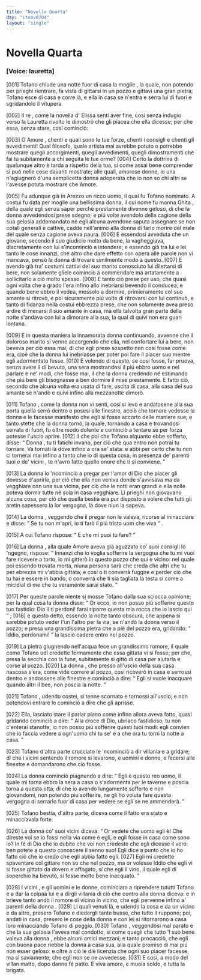 ```yaml
---
title: "Novella Quarta"
day: "itnov0704"
layout: "single"
---
```

<div id="nov0704" type="novella" who="lauretta">
 <h1>
  Novella Quarta
 </h1>
 <p>
  <h3>
   [Voice: lauretta]
  </h3>
 </p>
 <argument>
  <p>
   <a name="p07040001">
    [001]
   </a>
   <name persref="tofano" type="person">
    Tofano
   </name>
   chiude una notte fuor di casa la
   <name persref="ghita" type="person">
    moglie
   </name>
   , la quale, non potendo per prieghi rientrare, fa vista di gittarsi in un pozzo e gittavi una gran pietra;
   <name persref="tofano" type="person">
    Tofano
   </name>
   esce di casa e corre l&agrave;, e ella in casa se n'entra e serra lui di fuori e sgridandolo il vitupera.
  </p>
 </argument>
 <div3 type="commentary" who="author">
  <p>
   <a name="p07040002">
    [002]
   </a>
   <name persref="dioneo" type="person">
    Il re
   </name>
   , come la novella d'
   <name persref="elissa" type="person">
    Elissa
   </name>
   sent&iacute; aver fine, cos&iacute; senza indugio verso la
   <name persref="lauretta" type="person">
    Lauretta
   </name>
   rivolto le dimostr&ograve; che gli piacea che ella dicesse; per che essa, senza stare, cos&iacute; cominci&ograve;:
  </p>
 </div3>
 <div3 type="commentary" who="lauretta">
  <p>
   <a name="p07040003">
    [003]
   </a>
   O
   <name persref="amore" type="person">
    Amore
   </name>
   , chenti e quali sono le tue forze, chenti i consigli e chenti gli avvedimenti! Qual filosofo, quale artista mai avrebbe potuto o potrebbe mostrare quegli accorgimenti, quegli avvedimenti, quegli dimostramenti che fai tu subitamente a chi seguita le tue orme?
   <a name="p07040004">
    [004]
   </a>
   Certo la dottrina di qualunque altro &egrave; tarda a rispetto della tua, s&iacute; come assai bene comprender si pu&ograve; nelle cose davanti mostrate; alle quali, amorose donne, io una n'agiugner&ograve; d'una semplicetta donna adoperata che io non so chi altri se l'avesse potuta mostrare che Amore.
  </p>
 </div3>
 <p>
  <a name="p07040005">
   [005]
  </a>
  Fu adunque gi&agrave; in
  <name placeref="arezzo" type="place">
   Arezzo
  </name>
  un ricco uomo, il qual fu
  <name persref="tofano" type="person">
   Tofano
  </name>
  nominato. A costui fu data per moglie una bellissima donna, il cui nome fu monna
  <name persref="ghita" type="person">
   Ghita
  </name>
  , della quale egli senza saper perch&eacute; prestamente divenne geloso, di che
  <name persref="ghita" type="person">
   la donna
  </name>
  avvedendosi prese sdegno; e pi&uacute; volte avendolo della cagione della sua gelosia addomandato n&eacute; egli alcuna avendone saputa assegnare se non cotali generali e cattive, cadde nell'animo alla
  <name persref="ghita" type="person">
   donna
  </name>
  di farlo morire del male del quale senza cagione aveva paura.
  <a name="p07040006">
   [006]
  </a>
  E essendosi avveduta che un giovane, secondo il suo giudicio molto da bene, la vagheggiava, discretamente con lui s'incominci&ograve; a intendere; e essendo gi&agrave; tra lui e lei tanto le cose innanzi, che altro che dare effetto con opera alle parole non vi mancava, pens&ograve;
  <name persref="ghita" type="person">
   la donna
  </name>
  di trovare similmente modo a questo.
  <a name="p07040007">
   [007]
  </a>
  E avendo gi&agrave; tra' costumi cattivi del suo
  <name persref="tofano" type="person">
   marito
  </name>
  conosciuto lui dilettarsi di bere, non solamente gliele cominci&ograve; a commendare ma artatamente a sollicitarlo a ci&ograve; molto spesso.
  <a name="p07040008">
   [008]
  </a>
  E tanto ci&ograve; prese per uso, che quasi ogni volta che a grado l'era infino allo inebriarsi bevendo il conducea; e quando bene ebbro il vedea, messolo a dormire, primieramente col suo amante si ritrov&ograve;, e poi sicuramente pi&uacute; volte di ritrovarsi con lui continu&ograve;, e tanto di fidanza nella costui ebbrezza prese, che non solamente avea preso ardire di menarsi il suo amante in casa, ma ella talvolta gran parte della notte s'andava con lui a dimorare alla sua, la qual di quivi non era guari lontana.
 </p>
 <p>
  <a name="p07040009">
   [009]
  </a>
  E in questa maniera la innamorata
  <name persref="ghita" type="person">
   donna
  </name>
  continuando, avvenne che il doloroso
  <name persref="tofano" type="person">
   marito
  </name>
  si venne accorgendo che ella, nel confortare lui a bere, non beveva per ci&ograve; essa mai; di che egli prese sospetto non cos&iacute; fosse come era, cio&egrave; che
  <name persref="ghita" type="person">
   la donna
  </name>
  lui inebriasse per poter poi fare il piacer suo mentre egli adormentato fosse.
  <a name="p07040010">
   [010]
  </a>
  E volendo di questo, se cos&iacute; fosse, far pruova, senza avere il d&iacute; bevuto, una sera mostrandosi il pi&uacute; ebbro uomo e nel parlare e ne' modi, che fosse mai, il che
  <name persref="ghita" type="person">
   la donna
  </name>
  credendo n&eacute; estimando che pi&uacute; bere gli bisognasse a ben dormire il mise prestamente. E fatto ci&ograve;, secondo che alcuna volta era usata di fare, uscita di casa, alla casa del suo amante se n'and&ograve; e quivi infino alla mezzanotte dimor&ograve;.
 </p>
 <p>
  <a name="p07040011">
   [011]
  </a>
  <name persref="tofano" type="person">
   Tofano
  </name>
  , come
  <name persref="ghita" type="person">
   la donna
  </name>
  non vi sent&iacute;, cos&iacute; si lev&ograve; e andatosene alla sua porta quella serr&ograve; dentro e posesi alle finestre, acci&ograve; che tornare vedesse
  <name persref="ghita" type="person">
   la donna
  </name>
  e le facesse manifesto che egli si fosse accorto delle maniere sue; e tanto stette che
  <name persref="ghita" type="person">
   la donna
  </name>
  torn&ograve;, la quale, tornando a casa e trovandosi serrata di fuori, fu oltre modo dolente e cominci&ograve; a tentare se per forza potesse l'uscio aprire.
  <a name="p07040012">
   [012]
  </a>
  Il che poi che
  <name persref="tofano" type="person">
   Tofano
  </name>
  alquanto ebbe sofferto, disse:
  <q direct="unspecified" who="tofano">
   <name persref="ghita" type="person">
    Donna
   </name>
   , tu ti fatichi invano, per ci&ograve; che qua entro non potrai tu tornare. Va tornati l&agrave; dove infino a ora se' stata: e abbi per certo che tu non ci tornerai mai infino a tanto che io di questa cosa, in presenza de'
   <name persref="parenti-0704" type="person">
    parenti
   </name>
   tuoi e de'
   <name persref="vicini-0704" type="person">
    vicini
   </name>
   , te n'avr&ograve; fatto quello onore che ti si conviene.
  </q>
 </p>
 <p>
  <a name="p07040013">
   [013]
  </a>
  <name persref="ghita" type="person">
   La donna
  </name>
  lo 'ncominci&ograve; a pregar per l'amor di Dio che piacer gli dovesse d'aprirle, per ci&ograve; che ella non veniva donde s'avvisava ma da vegghiare con una sua vicina, per ci&ograve; che le notti eran grandi e ella nolle poteva dormir tutte n&eacute; sola in casa vegghiare. Li prieghi non giovavano alcuna cosa, per ci&ograve; che quella bestia era pur disposto a volere che tutti gli aretin sapessero la lor vergogna, l&agrave; dove niun la sapeva.
 </p>
 <p>
  <a name="p07040014">
   [014]
  </a>
  <name persref="ghita" type="person">
   La donna
  </name>
  , veggendo che il pregar non le valeva, ricorse al minacciare e disse:
  <q direct="unspecified" who="ghita">
   Se tu non m'apri, io ti far&ograve; il pi&uacute; tristo uom che viva
  </q>
  .
 </p>
 <p>
  <a name="p07040015">
   [015]
  </a>
  A cui
  <name persref="tofano" type="person">
   Tofano
  </name>
  rispose:
  <q direct="unspecified" who="tofano">
   E che mi puoi tu fare?
  </q>
 </p>
 <p>
  <a name="p07040016">
   [016]
  </a>
  <name persref="ghita" type="person">
   La donna
  </name>
  , alla quale
  <name persref="amore" type="person">
   Amore
  </name>
  aveva gi&agrave; aguzzato co' suoi consigli lo 'ngegno, rispose:
  <q direct="unspecified" who="ghita">
   Innanzi che io voglia sofferire la vergogna che tu mi vuoi fare ricevere a torto, io mi gitter&ograve; in questo pozzo che qui &egrave; vicino: nel quale poi essendo trovata morta, niuna persona sar&agrave; che creda che altri che tu per ebrezza mi v'abbia gittata; e cos&iacute; o ti converr&agrave; fuggire e perder ci&ograve; che tu hai e essere in bando, o converr&agrave; che ti sia tagliata la testa s&iacute; come a micidial di me che tu veramente sarai stato.
  </q>
 </p>
 <p>
  <a name="p07040017">
   [017]
  </a>
  Per queste parole niente si mosse
  <name persref="tofano" type="person">
   Tofano
  </name>
  dalla sua sciocca opinione; per la qual cosa
  <name persref="ghita" type="person">
   la donna
  </name>
  disse:
  <q direct="unspecified" who="ghita">
   Or ecco, io non posso pi&uacute; sofferire questo tuo fastidio: Dio il ti perdoni! farai riporre questa mia rocca che io lascio qui
  </q>
  ;
  <a name="p07040018">
   [018]
  </a>
  e questo detto, essendo la notte tanto obscura, che appena si sarebbe potuto veder l'un l'altro per la via, se n'and&ograve;
  <name persref="ghita" type="person">
   la donna
  </name>
  verso il pozzo; e presa una grandissima pietra che a pi&egrave; del pozzo era, gridando:
  <q direct="unspecified" who="ghita">
   Iddio, perdonami!
  </q>
  la lasci&ograve; cadere entro nel pozzo.
 </p>
 <p>
  <a name="p07040019">
   [019]
  </a>
  La pietra giugnendo nell'acqua fece un grandissimo romore, il quale come
  <name persref="tofano" type="person">
   Tofano
  </name>
  ud&iacute; credette fermamente che essa gittata vi si fosse; per che, presa la secchia con la fune, subitamente si gitt&ograve; di casa per aiutarla e corse al pozzo.
  <a name="p07040020">
   [020]
  </a>
  <name persref="ghita" type="person">
   La donna
  </name>
  , che presso all'uscio della sua casa nascosa s'era, come vide correre al pozzo, cos&iacute; ricover&ograve; in casa e serrossi dentro e andossene alle finestre e cominci&ograve; a dire:
  <q direct="unspecified" who="ghita">
   Egli si vuole inacquare quando altri il bee, non poscia la notte.
  </q>
 </p>
 <p>
  <a name="p07040021">
   [021]
  </a>
  <name persref="tofano" type="person">
   Tofano
  </name>
  , udendo costei, si tenne scornato e tornossi all'uscio; e non potendovi entrare le cominci&ograve; a dire che gli aprisse.
 </p>
 <p>
  <a name="p07040022">
   [022]
  </a>
  Ella, lasciato stare il parlar piano come infino allora aveva fatto, quasi gridando cominci&ograve; a dire:
  <q direct="unspecified" who="ghita">
   Alla croce di Dio, ubriaco fastidioso, tu non c'enterai stanotte; io non posso pi&uacute; sofferire questi tuoi modi: egli convien che io faccia vedere a ogn'uomo chi tu se' e a che ora tu torni la notte a casa.
  </q>
 </p>
 <p>
  <a name="p07040023">
   [023]
  </a>
  <name persref="tofano" type="person">
   Tofano
  </name>
  d'altra parte crucciato le 'ncominci&ograve; a dir villania e a gridare; di che
  <name persref="vicini-0704" type="person">
   i vicini
  </name>
  sentendo il romore si levarono, e uomini e donne, e fecersi alle finestre e domandarono che ci&ograve; fosse.
 </p>
 <p>
  <a name="p07040024">
   [024]
  </a>
  <name persref="ghita" type="person">
   La donna
  </name>
  cominci&ograve; piagnendo a dire:
  <q direct="unspecified" who="ghita">
   Egli &egrave; questo reo uomo, il quale mi torna ebbro la sera a casa o s'adormenta per le taverne e poscia torna a questa otta; di che io avendo lungamente sofferto e non giovandomi, non potendo pi&uacute; sofferire, ne gli ho voluta fare questa vergogna di serrarlo fuor di casa per vedere se egli se ne ammender&agrave;.
  </q>
 </p>
 <p>
  <a name="p07040025">
   [025]
  </a>
  <name persref="tofano" type="person">
   Tofano
  </name>
  bestia, d'altra parte, diceva come il fatto era stato e minacciavala forte.
 </p>
 <p>
  <a name="p07040026">
   [026]
  </a>
  <name persref="ghita" type="person">
   La donna
  </name>
  co' suoi
  <name persref="vicini-0704" type="person">
   vicini
  </name>
  diceva:
  <q direct="unspecified" who="ghita">
   Or vedete che uomo egli &egrave;! Che direste voi se io fossi nella via come &egrave; egli, e egli fosse in casa come sono io? In f&eacute; di Dio che io dubito che voi non credeste che egli dicesse il vero: ben potete a questo conoscere il senno suo! Egli dice a punto che io ho fatto ci&ograve; che io credo che egli abbia fatto egli.
   <a name="p07040027">
    [027]
   </a>
   Egli mi credette spaventare col gittare non so che nel pozzo, ma or volesse Iddio che egli vi si fosse gittato da dovero e affogato, s&iacute; che egli il vino, il quale egli di soperchio ha bevuto, si fosse molto bene inacquato.
  </q>
 </p>
 <p>
  <a name="p07040028">
   [028]
  </a>
  <name persref="vicini-0704" type="person">
   I vicini
  </name>
  , e gli uomini e le donne, cominciaro a riprendere tututti
  <name persref="tofano" type="person">
   Tofano
  </name>
  e a dar la colpaa lui e a dirgli villania di ci&ograve; che contro alla
  <name persref="ghita" type="person">
   donna
  </name>
  diceva: e in brieve tanto and&ograve; il romore di vicino in vicino, che egli pervenne infino a'
  <name persref="parenti-0704" type="person">
   parenti
  </name>
  della
  <name persref="ghita" type="person">
   donna
  </name>
  .
  <a name="p07040029">
   [029]
  </a>
  Li quali venuti l&agrave;, e udendo la cosa e da un vicino e da altro, presero
  <name persref="tofano" type="person">
   Tofano
  </name>
  e diedergli tante busse, che tutto il ruppono; poi, andati in casa, presero le cose della
  <name persref="ghita" type="person">
   donna
  </name>
  e con lei si ritornarono a casa loro minacciando
  <name persref="tofano" type="person">
   Tofano
  </name>
  di peggio.
  <a name="p07040030">
   [030]
  </a>
  <name persref="tofano" type="person">
   Tofano
  </name>
  , veggendosi mal parato e che la sua gelosia l'aveva mal condotto, s&iacute; come quegli che tutto 'l suo bene voleva alla
  <name persref="ghita" type="person">
   donna
  </name>
  , ebbe alcuni amici mezzani; e tanto procacci&ograve;, che egli con buona pace riebbe
  <name persref="ghita" type="person">
   la donna
  </name>
  a casa sua, alla quale promise di mai pi&uacute; non esser geloso: e oltre a ci&ograve; le di&egrave; licenzia che ogni suo piacer facesse, ma s&iacute; saviamente, che egli non se ne avvedesse.
  <a name="p07040031">
   [031]
  </a>
  E cos&iacute;, a modo del villan matto, dopo danno f&eacute; patto. E viva amore, e muoia soldo, e tutta la brigata.
 </p>
</div>